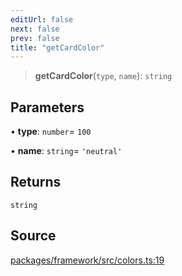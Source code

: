 ```yaml
---
editUrl: false
next: false
prev: false
title: "getCardColor"
---
```


> **getCardColor**(`type`, `name`): `string`

## Parameters

• **type**: `number`= `100`

• **name**: `string`= `'neutral'`

## Returns

`string`

## Source

[packages/framework/src/colors.ts:19](https://github.com/nodenogg-in/alpha-p2p/blob/abd15ac8ea05df755d6048ca2d2de6e86911127a/packages/framework/src/colors.ts#L19)

